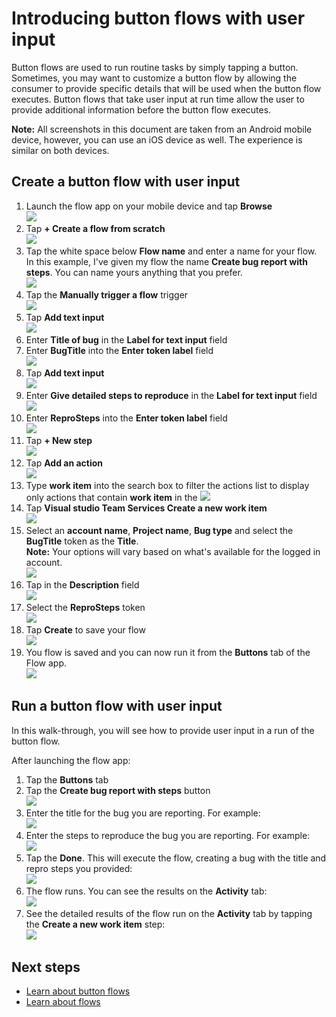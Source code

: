 <properties
    pageTitle="Learn how to automate repetitive tasks with button flows that take user input | Microsoft Flow"
    description="Microsoft Flow makes it easy automate repetitive tasks. Your flows can even take user input when running a repetitive task."
    services=""
    suite="flow"
    documentationCenter="na"
    authors="msftman"
    manager="anneta"
    editor=""
    tags=""/>

<tags
   ms.service="flow"
   ms.devlang="na"
   ms.topic="article"
   ms.tgt_pltfrm="na"
   ms.workload="na"
   ms.date="01/24/2016"
   ms.author="deonhe"/>


# Introducing button flows with user input 

Button flows are used to run routine tasks by simply tapping a button. Sometimes, you may want to customize a button flow by allowing the consumer to provide specific details that will be used when the button flow executes. Button flows that take user input at run time allow the user to provide additional information before the button flow executes.  

**Note:** All screenshots in this document are taken from an Android mobile device, however, you can use an iOS device as well. The experience is similar on both devices.  

## Create a button flow with user input  

1. Launch the flow app on your mobile device and tap **Browse**  
![](./media/button-flow-with-user-input-tokens/mt0.png)  
2. Tap **+ Create a flow from scratch**  
![](./media/button-flow-with-user-input-tokens/mt1.png)  
3. Tap the white space below **Flow name**  and enter a name for your flow. In this example, I've given my flow the name **Create bug report with steps**. You can name yours anything that you prefer.  
![](./media/button-flow-with-user-input-tokens/mt2.png)  
4. Tap the **Manually trigger a flow** trigger  
![](./media/button-flow-with-user-input-tokens/mt3.png)  
5. Tap **Add text input**  
![](./media/button-flow-with-user-input-tokens/mt6.png)  
5. Enter **Title of bug** in the **Label for text input** field  
5. Enter **BugTitle** into the **Enter token label** field  
![](./media/button-flow-with-user-input-tokens/mt4.png)  
5. Tap **Add text input**  
![](./media/button-flow-with-user-input-tokens/mt6.png)  
6. Enter **Give detailed steps to reproduce** in the **Label for text input** field  
![](./media/button-flow-with-user-input-tokens/mt7.png)  
7. Enter **ReproSteps** into the **Enter token label** field  
![](./media/button-flow-with-user-input-tokens/mt8.png)  
8. Tap **+ New step**  
![](./media/button-flow-with-user-input-tokens/mt9.png)  
9. Tap **Add an action**  
![](./media/button-flow-with-user-input-tokens/mt9-addaction.png)  
10. Type **work item** into the search box to filter the actions list to display only actions that contain **work item** in the 
![](./media/button-flow-with-user-input-tokens/mt10.png)  
11. Tap **Visual studio Team Services Create a new work item**  
![](./media/button-flow-with-user-input-tokens/mt11-create-item.png)  
12. Select an **account name**, **Project name**, **Bug type** and select the **BugTitle** token as the **Title**.  
**Note:** Your options will vary based on what's available for the logged in account.  
![](./media/button-flow-with-user-input-tokens/mt11.png)  
13. Tap in the **Description** field  
![](./media/button-flow-with-user-input-tokens/mt12.png)  
14. Select the **ReproSteps** token  
![](./media/button-flow-with-user-input-tokens/mt13.png)  
15. Tap **Create** to save your flow  
![](./media/button-flow-with-user-input-tokens/mt13-save.png)  
16. You flow is saved and you can now run it from the **Buttons** tab of the Flow app.  
![](./media/button-flow-with-user-input-tokens/mt14.png)  

## Run a button flow with user input
In this walk-through, you will see how to provide user input in a run of the button flow.  

After launching the flow app:  
1. Tap the **Buttons** tab  
2. Tap the **Create bug report with steps** button  
![](./media/button-flow-with-user-input-tokens/runmt1.png)  
3. Enter the title for the bug you are reporting. For example:  
![](./media/button-flow-with-user-input-tokens/runmt2.png)  
4. Enter the steps to reproduce the bug you are reporting. For example:  
![](./media/button-flow-with-user-input-tokens/runmt3.png)  
5. Tap the **Done**. This will execute the flow, creating a bug with the title and repro steps you provided:  
![](./media/button-flow-with-user-input-tokens/runmt3-5.png)  
6. The flow runs. You can see the results on the **Activity** tab:  
![](./media/button-flow-with-user-input-tokens/runmt5.png)  
7. See the detailed results of the flow run on the **Activity** tab by tapping the **Create a new work item** step:  
![](./media/button-flow-with-user-input-tokens/runmt6.png)  

## Next steps

- [Learn about button flows](./introduction-to-button-flows.md)  
- [Learn about flows](./guided-learning/learning-introducing-flow.md)  

